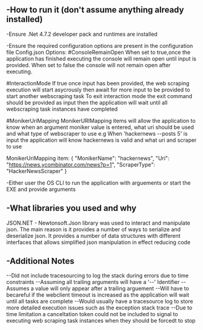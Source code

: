 ﻿-How to run it (don't assume anything already installed)
---------------------------------------------------------
-Ensure .Net 4.7.2 developer pack and runtimes are installed

-Ensure the required configuration options are present in the configuration file
Config.json Options:
#ConsoleRemainOpen
When set to true,once the application has finished executing the console will remain open until input is provided.
When set to false the console will not remain open after executing.

#InteractionMode
If true once input has been provided, 
the web scraping execution will start asycrously then await for more input to be provided to start another webscraping task
To exit interaction mode the exit command should be provided as input then the application will wait until all webscraping task instances have completed

#MonikerUriMapping
MonikerURIMapping items will allow the application to know when an argument moniker value is entered, what uri should be used and what type of webscraper to use
e.g 
When 'hackernews --posts 5' is input the application will know hackernews is valid and what uri and scraper to use

MonikerUriMapping item:
{
      "MonikerName": "hackernews",
      "Uri": "https://news.ycombinator.com/news?p=1",
      "ScraperType": "HackerNewsScraper"
}

-Either user the OS CLI to run the application with arguements or start the EXE and provide arguments

-What libraries you used and why
---------------------------------
JSON.NET - Newtonsoft.Json library was used to interact and manipulate json.
The main reason is it provides a number of ways to serialize and deserialize json.
It provides a number of data structures with different interfaces that allows simplified json manipulation in effect reducing code


-Additional Notes
---------------------------
--Did not include tracesourcing to log the stack during errors due to time constraints
--Assuming all trailing arguments will have a '--' Identifier
--Assumes a value will only appear after a trailing arguement
--Will have to becareful if the webclient timeout is increased as the application will wait until all tasks are complete
--Would usually have a tracesource log to store more detailed execution issues such as the exception stack trace
--Due to time limitation a canceltation token could not be included to signal to executing web scraping task instances when they should be forcedt to stop